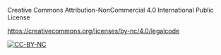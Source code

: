 Creative Commons Attribution-NonCommercial 4.0 International Public License

https://creativecommons.org/licenses/by-nc/4.0/legalcode

[![CC-BY-NC](https://i.creativecommons.org/l/by-nc/4.0/88x31.png)](https://creativecommons.org/licenses/by-nc/4.0/)
